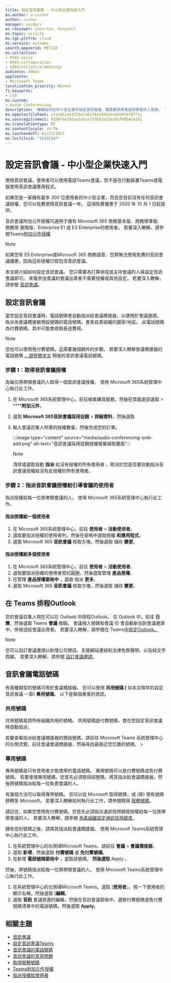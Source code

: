 ```yaml
---
title: 設定音訊會議 - 中小型企業快速入門
ms.author: v-cichur
author: cichur
manager: serdars
ms.reviewer: jonorton, tonysmit
ms.topic: article
ms.tgt.pltfrm: cloud
ms.service: msteams
search.appverid: MET150
ms.collection:
- M365-voice
- M365-collaboration
- m365initiative-meetings
audience: Admin
appliesto:
- Microsoft Teams
localization_priority: Normal
f1.keywords:
- CSH
ms.custom:
- Audio Conferencing
description: '瞭解如何在中小型企業中設定音訊會議，讓需要使用電話來開會的人使用。 '
ms.openlocfilehash: e7a3461453255a7a61f6a1095e9cb9697070771c
ms.sourcegitcommit: 01087be29daa3abce7d3b03a55ba5ef8db4ca161
ms.translationtype: MT
ms.contentlocale: zh-TW
ms.lasthandoff: 03/23/2021
ms.locfileid: "51122347"
---
```

# <a name="set-up-audio-conferencing-for-small-and-medium-businesses"></a>設定音訊會議 - 中小型企業快速入門

使用音訊會議，使用者可以使用電話Teams會議，而不是在行動裝置Teams或電腦使用音訊會議應用程式。  

如果您是一家擁有最多 300 位使用者的中小型企業，而且您目前沒有任何音訊會議授權，您可以免費使用音訊會議一年。 這項免費優惠于 2020 年 10 月 1 日起提供。

音訊會議附加元件授權可適用于擁有 Microsoft 365 商務基本版、商務標準版、商務用 進階版、Enterprise E1 或 E3 Enterprise的使用者。 若要深入瞭解，請參閱Teams[附加元件授權](teams-add-on-licensing/microsoft-teams-add-on-licensing.md)

> [!NOTE]
> 如果您有 E5 Enterprise或Microsoft 365 商務語音，您將無法使用免費的音訊會議優惠，因為這些授權已經包含音訊會議。

本文將介紹如何設定音訊會議。 您只需要為打算排程或主持會議的人員設定音訊會議即可。 來電參加會議的會議出席者不需要授權或其他設定。 若要深入瞭解，請參閱 [音訊會議](audio-conferencing-in-office-365.md)。

## <a name="set-up-audio-conferencing"></a>設定音訊會議

當您設定音訊會議時，電話號碼會自動指派給會議橋接器，以便用於會議邀請。 指派為會議橋接器預設號碼的電話號碼，會來自貴組織的國家/地區。 此電話號碼為付費號碼，其中可能會收取長途費用。

> [!NOTE]
> 您也可以使用免付費號碼，這需要幾個額外的步驟。 若要深入瞭解會議橋接器的電話號碼 [，請參閱本文](#audio-conferencing-phone-numbers) 稍後的音訊會議電話號碼。

### <a name="step-1-get-audio-conferencing-licenses"></a>步驟 1：取得音訊會議授權

為每位將帶領會議的人取得一個音訊會議授權。 使用 Microsoft 365系統管理中心執行此工作。

1. 在 Microsoft 365系統管理中心，前往帳單購買服務，然後在頁面底部選取  >  ******附加元件**。
2. 選取 **Microsoft 365音訊會議採用促銷**  >  **詳細資料**，然後選取
3. 輸入會議召集人所需的授權數量，然後完成您的訂單。

    :::image type="content" source="media/audio-conferencing-smb-add.png" alt-text="音訊會議採用促銷授權螢幕擷取畫面":::

    > [!NOTE]
    > 清除或選取自動 **指派** 給沒有授權的所有使用者 ，取決於您是否要自動指派音訊會議授權給沒有此授權的所有使用者。

### <a name="step-2-assign-an-audio-conferencing-license-to-users-who-lead-meetings"></a>步驟 2：指派音訊會議授權給引導會議的使用者

指派授權給每一位將帶領會議的人。 使用 Microsoft 365系統管理中心執行此工作。

#### <a name="assign-a-license-to-one-user"></a>指派授權給一個使用者

1. 在 Microsoft 365系統管理中心，前往 **使用者**  >  **活動使用者**。  
2. 選取要指派授權的使用者列，然後在窗格中選取授權 **和應用程式**。
3. 選取 Microsoft 365 **音訊會議** 核取方塊，然後選取 儲存 **變更**。

#### <a name="assign-a-license-to-multiple-users"></a>指派授權給多個使用者

1. 在 Microsoft 365系統管理中心，前往 **使用者**  >  **活動使用者**。  
2. 選取要指派授權的使用者旁的圓圈，然後選取管理 **產品授權**。
3. 在管理 **產品授權窗格中** ，選取 指派 **更多**。
4. 選取 Microsoft 365 **音訊會議** 核取方塊，然後選取 儲存 **變更**。  

## <a name="schedule-teams-meetings-in-outlook"></a>在 Teams 排程Outlook

您的會議召集人現在可以在 Outlook 中排程Outlook。 在 Outlook 中，前往 **日曆**，然後選取 Teams **會議** 按鈕。 會議撥入號碼和會議 ID 會自動新加到會議邀請中，併發送給會議出席者。 若要深入瞭解，請參閱在 Teams[中排定Outlook。](https://support.microsoft.com/office/schedule-a-teams-meeting-from-outlook-883cc15c-580f-441a-92ea-0992c00a9b0f)

> [!NOTE]
> 您可以自訂會議邀請以新增公司標誌、支援網站連結和法律免責聲明，以及純文字頁腳。 若要深入瞭解，請參閱 [自訂會議邀請](meeting-settings-in-teams.md#customize-meeting-invitations)。

## <a name="audio-conferencing-phone-numbers"></a>音訊會議電話號碼

有兩種類型的號碼可用於會議橋接器。 您可以使用 **共用號碼 (** 如本文稍早的設定音訊會議 [](#set-up-audio-conferencing)一節) **專用號碼**。 以下是每個專案的資訊。

### <a name="shared-numbers"></a>共用號碼

共用號碼是跨所有組織共用的號碼。 共用號碼是付費號碼，會在您設定音訊會議時自動指派。

若要查看指派給會議橋接器的預設號碼，請前往 Microsoft Teams 系統管理中心的左側流覽，前往會議會議橋接器，然後尋找最接近您位置的號碼。  >  

### <a name="dedicated-numbers"></a>專用號碼

專用號碼是只有使用者才能使用的電話號碼。 專用號碼可以是付費號碼或免付費號碼。 若要使用專用號碼，您首先必須取得該號碼，將其指派給會議橋接器，然後將號碼指派給每一位負責會議的人。

有幾個方法可以取得專用號碼。 您可以從 Microsoft 取得號碼，或 (移) 現有號碼移轉至 Microsoft。 若要深入瞭解如何執行此工作，請參閱取得 [服務號碼](getting-service-phone-numbers.md)。

請記住，如果您使用免付費號碼，您首先必須指派通訊信用額度授權給每一位將帶領會議的人。 若要深入瞭解，請參閱 [為貴組織設定通訊信用額度](set-up-communications-credits-for-your-organization.md)。

擁有您的號碼之後，請將其指派給會議橋接器。 使用 Microsoft Teams系統管理中心執行此工作。

1. 在系統管理中心的左側導Microsoft Teams，請前往 **會議**  >  **會議橋接器**。
2. 選取 **新增**，然後選取 **付費號碼** 或 **免付費號碼**。
3. 在新增 **電話號碼窗格中** ，選取該號碼， **然後選取** Apply 。

然後，將號碼指派給每一位將帶領會議的人。 使用 Microsoft Teams系統管理中心執行此工作。

1. 在系統管理中心的左側導Microsoft Teams，選取 [**使用者**」，按一下使用者的顯示名稱，然後選取 [**編輯**。
2. 選取 **音訊** 會議旁邊的編輯，然後在音訊會議窗格中，選取付費號碼或免付費號碼清單中的電話號碼，然後選取 **Apply**。 

## <a name="related-topics"></a>相關主題

- [音訊會議](audio-conferencing-in-office-365.md)
- [設定音訊會議Teams](set-up-audio-conferencing-in-teams.md)
- [音訊會議的電話號碼](phone-numbers-for-audio-conferencing-in-teams.md)
- [音訊會議的常見問題](audio-conferencing-common-questions.md)
- [取得服務號碼](getting-service-phone-numbers.md)
- [Teams附加元件授權](teams-add-on-licensing/microsoft-teams-add-on-licensing.md)
- [指派授權給使用者](/microsoft-365/admin/manage/assign-licenses-to-users)